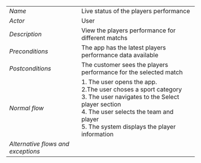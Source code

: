 |||
| --- | --- |
| *Name* |  Live status of the players performance |
| *Actor* | User |
| *Description* | View the players performance for different matchs |
| *Preconditions* | The app has the latest players performance data available |
| *Postconditions* | The customer sees the players performance for the selected match |
| *Normal flow* | 1. The user opens the app.<br> 2.The user choses a sport category <br> 3. The user navigates to the Select player section <br>4. The user selects the team and player <br>5. The system displays the player information |
| *Alternative flows and exceptions* ||

